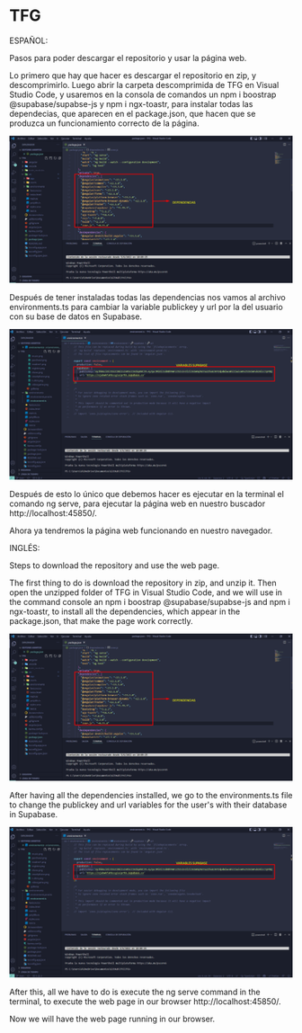 # TFG

ESPAÑOL:

Pasos para poder descargar el repositorio y usar la página web.

Lo primero que hay que hacer es descargar el repositorio en zip, y descomprimirlo. Luego abrir la carpeta descomprimida de TFG en Visual Studio Code, y usaremos en la consola de comandos un npm i boostrap @supabase/supabse-js y npm i ngx-toastr, para instalar todas las dependecias, que aparecen en el package.json, que hacen que se produzca un funcionamiento correcto de la página.

![image](https://raw.githubusercontent.com/Aitor-tercero/TFG/main/TFG/src/assets/images/readme1.png)

Después de tener instaladas todas las dependencias nos vamos al archivo environments.ts para cambiar la variable publickey y url por la del usuario con su base de datos en Supabase.

![image](https://raw.githubusercontent.com/Aitor-tercero/TFG/main/TFG/src/assets/images/readme2.png)

Después de esto lo único que debemos hacer es ejecutar en la terminal el comando ng serve, para ejecutar la página web en nuestro buscador http://localhost:45850/.

Ahora ya tendremos la página web funcionando en nuestro navegador.



INGLÉS:

Steps to download the repository and use the web page.

The first thing to do is download the repository in zip, and unzip it. Then open the unzipped folder of TFG in Visual Studio Code, and we will use in the command console an npm i boostrap @supabase/supabse-js and npm i ngx-toastr, to install all the dependencies, which appear in the package.json, that make the page work correctly.

![image](https://raw.githubusercontent.com/Aitor-tercero/TFG/main/TFG/src/assets/images/readme1.png)

After having all the dependencies installed, we go to the environments.ts file to change the publickey and url variables for the user's with their database in Supabase.

![image](https://raw.githubusercontent.com/Aitor-tercero/TFG/main/TFG/src/assets/images/readme2.png)

After this, all we have to do is execute the ng serve command in the terminal, to execute the web page in our browser http://localhost:45850/.

Now we will have the web page running in our browser.

